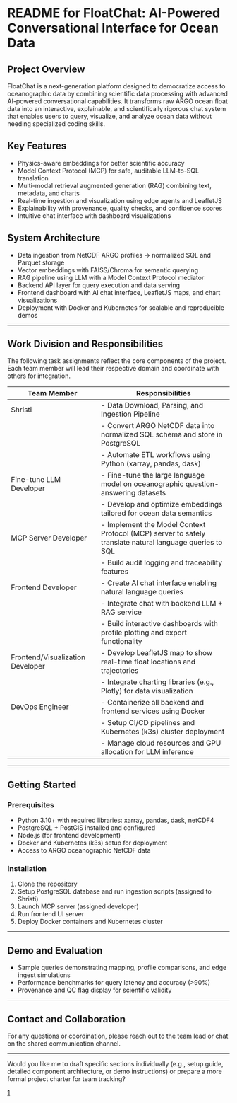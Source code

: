 
# README for FloatChat: AI-Powered Conversational Interface for Ocean Data

## Project Overview

FloatChat is a next-generation platform designed to democratize access to oceanographic data by combining scientific data processing with advanced AI-powered conversational capabilities. It transforms raw ARGO ocean float data into an interactive, explainable, and scientifically rigorous chat system that enables users to query, visualize, and analyze ocean data without needing specialized coding skills.

## Key Features

- Physics-aware embeddings for better scientific accuracy  
- Model Context Protocol (MCP) for safe, auditable LLM-to-SQL translation  
- Multi-modal retrieval augmented generation (RAG) combining text, metadata, and charts  
- Real-time ingestion and visualization using edge agents and LeafletJS  
- Explainability with provenance, quality checks, and confidence scores  
- Intuitive chat interface with dashboard visualizations

## System Architecture

- Data ingestion from NetCDF ARGO profiles → normalized SQL and Parquet storage  
- Vector embeddings with FAISS/Chroma for semantic querying  
- RAG pipeline using LLM with a Model Context Protocol mediator  
- Backend API layer for query execution and data serving  
- Frontend dashboard with AI chat interface, LeafletJS maps, and chart visualizations  
- Deployment with Docker and Kubernetes for scalable and reproducible demos

***

## Work Division and Responsibilities

The following task assignments reflect the core components of the project. Each team member will lead their respective domain and coordinate with others for integration.

| Team Member | Responsibilities                                                                                         |
|-------------|-------------------------------------------------------------------------------------------------------|
| Shristi     | - Data Download, Parsing, and Ingestion Pipeline                                                      |
|             | - Convert ARGO NetCDF data into normalized SQL schema and store in PostgreSQL                          |
|             | - Automate ETL workflows using Python (xarray, pandas, dask)                                          |
| Fine-tune LLM Developer | - Fine-tune the large language model on oceanographic question-answering datasets             |
|             | - Develop and optimize embeddings tailored for ocean data semantics                                   |
| MCP Server Developer | - Implement the Model Context Protocol (MCP) server to safely translate natural language queries to SQL |
|             | - Build audit logging and traceability features                                                       |
| Frontend Developer | - Create AI chat interface enabling natural language queries                                        |
|             | - Integrate chat with backend LLM + RAG service                                                       |
|             | - Build interactive dashboards with profile plotting and export functionality                         |
| Frontend/Visualization Developer | - Develop LeafletJS map to show real-time float locations and trajectories                    |
|             | - Integrate charting libraries (e.g., Plotly) for data visualization                                  |
| DevOps Engineer | - Containerize all backend and frontend services using Docker                                      |
|             | - Setup CI/CD pipelines and Kubernetes (k3s) cluster deployment                                      |
|             | - Manage cloud resources and GPU allocation for LLM inference                                        |

***

## Getting Started

### Prerequisites

- Python 3.10+ with required libraries: xarray, pandas, dask, netCDF4  
- PostgreSQL + PostGIS installed and configured  
- Node.js (for frontend development)  
- Docker and Kubernetes (k3s) setup for deployment  
- Access to ARGO oceanographic NetCDF data  

### Installation

1. Clone the repository  
2. Setup PostgreSQL database and run ingestion scripts (assigned to Shristi)  
3. Launch MCP server (assigned developer)  
4. Run frontend UI server  
5. Deploy Docker containers and Kubernetes cluster  

***

## Demo and Evaluation

- Sample queries demonstrating mapping, profile comparisons, and edge ingest simulations  
- Performance benchmarks for query latency and accuracy (>90%)  
- Provenance and QC flag display for scientific validity  

***

## Contact and Collaboration

For any questions or coordination, please reach out to the team lead or chat on the shared communication channel.

***

Would you like me to draft specific sections individually (e.g., setup guide, detailed component architecture, or demo instructions) or prepare a more formal project charter for team tracking?

[1](https://ppl-ai-file-upload.s3.amazonaws.com/web/direct-files/attachments/74547883/8c67ae39-6bc7-4c63-8b47-051d9780e89b/Float-Chat-Winning-Sih-Proposal-game-changer-Solution.docx)
